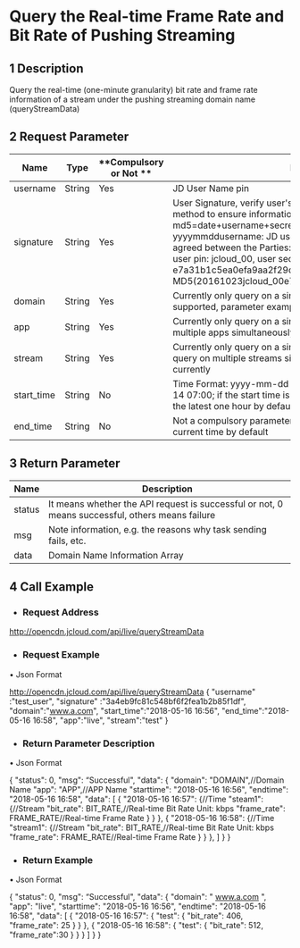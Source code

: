 # Query the Real-time Frame Rate and Bit Rate of Pushing Streaming

## 1 Description

Query the real-time (one-minute granularity) bit rate and frame rate information of a stream under the pushing streaming domain name (queryStreamData)

## 2 Request Parameter

| **Name**   | **Type** | **Compulsory or Not ** | **Description**                                                     |
| ---------- | -------- | ------------ | ------------------------------------------------------------ |
| username   | String   | Yes           | JD User Name pin                                               |
| signature  | String   | Yes           | User Signature, verify user's identity information through md5 method to ensure information security.  md5=date+username+secret key SecretKey date: format is yyyymmddusername: JD user name pin secret key: example agreed between the Parties: such as current date 2016-10-23, user pin: jcloud_00, user secret key SecretKey: e7a31b1c5ea0efa9aa2f29c6559f7d61, then the signature is MD5(20161023jcloud_00e7a31b1c5ea0efa9aa2f29c6559f7d61) |
| domain     | String   | Yes           | Currently only query on a single pushing streaming domain name is supported, parameter example: "publish.jcloud.com"     |
| app        | String   | Yes           | Currently only query on a single app is supported, and query on multiple apps simultaneously is not supported               |
| stream     | String   | Yes           | Currently only query on a single path stream is supported, and query on multiple streams simultaneously is not supported currently               |
| start_time | String   | No           | Time Format: yyyy-mm-dd   hh:mi  Reference Example: 2016-12-14 07:00; if the start time is not uploaded, the query time shall be the latest one hour by default |
| end_time   | String   | No           | Not a compulsory parameter; if no parameter is uploaded, it is current time by default                            |

 

## 3 Return Parameter

| **Name**   | **Description**                                                  |
| -------- | ----------------------------------------------- |
| status   | It means whether the API request is successful or not, 0 means successful, others means failure|
| msg      | Note information, e.g. the reasons why task sending fails, etc.                             |
| data     | Domain Name Information Array                                                 |

 

## 4  Call Example

- ### Request Address

http://opencdn.jcloud.com/api/live/queryStreamData

- ### Request Example

•        Json Format

http://opencdn.jcloud.com/api/live/queryStreamData
{
    "username" :"test_user",
    "signature" :"3a4eb9fc81c548bf6f2fea1b2b85f1df",
    "domain":"www.a.com",
    "start_time":"2018-05-16 16:56",
    "end_time":"2018-05-16 16:58",
    "app":"live",
    "stream":"test"
 }

- ### Return Parameter Description

•        Json Format

{
    "status": 0,
    "msg": “Successful",
    "data": {
        "domain": "DOMAIN",//Domain Name
        "app": "APP",//APP Name
        "starttime": "2018-05-16 16:56",
        "endtime": "2018-05-16 16:58",
        "data": [
            {
                "2018-05-16 16:57": {//Time
                    "steam1": {//Stream
                        "bit_rate": BIT_RATE,//Real-time Bit Rate Unit: kbps
                        "frame_rate": FRAME_RATE//Real-time Frame Rate
                    }
                }
            },
            {
                "2018-05-16 16:58": {//Time
                    "stream1": {//Stream
                        "bit_rate": BIT_RATE,//Real-time Bit Rate Unit: kbps
                        "frame_rate": FRAME_RATE//Real-time Frame Rate
                    }
                }
            },
     ]
    }
   }

- ### Return Example

•        Json Format

{
    "status": 0,
    "msg": “Successful",
    "data": {
        "domain": " www.a.com ",
        "app": "live",
        "starttime": "2018-05-16 16:56",
        "endtime": "2018-05-16 16:58",
        "data": [
            {
                "2018-05-16 16:57": {
                    "test": {
                        "bit_rate": 406,
                        "frame_rate": 25
                    }
                }
            },
            {
                "2018-05-16 16:58": {
                    "test": {
                        "bit_rate": 512,
                        "frame_rate":30
                    }
                }
            }
        ]
    }
}